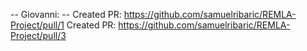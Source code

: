 -- Giovanni: --
Created PR: https://github.com/samuelribaric/REMLA-Project/pull/1
Created PR: https://github.com/samuelribaric/REMLA-Project/pull/3
